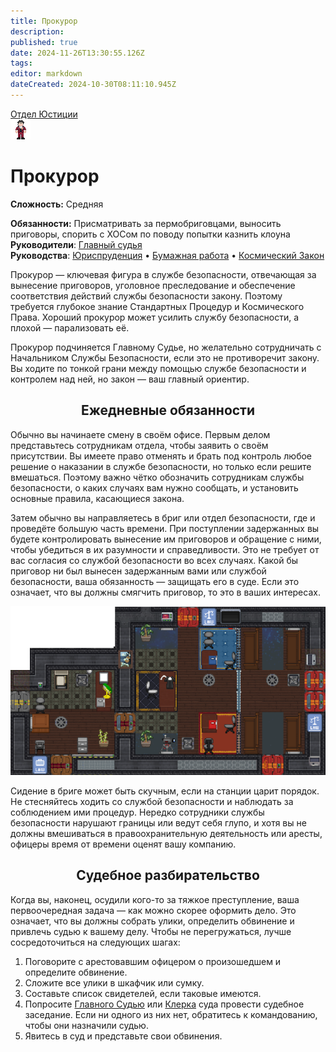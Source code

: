 ```yaml
---
title: Прокурор
description: 
published: true
date: 2024-11-26T13:30:55.126Z
tags: 
editor: markdown
dateCreated: 2024-10-30T08:11:10.945Z
---
```


<div style="display: flex; justify-content: center;">
<div class="roles-passport just">
  <div class="title just"><a href="/roles/justicedepartment">Отдел Юстиции</a></div>
  <div>
    <div><div><img src="/roles/prosecutor.png"></div></div>
  <div><div>
    <h1>Прокурор</h1>
    <p><strong>Сложность:</strong> Средняя</p>
    <strong>Обязанности:</strong> Присматривать за пермобриговцами, выносить приговоры, спорить с ХОСом по поводу попытки казнить клоуна<br>
    <b>Руководители</b>: <a href="/roles/chief_justice">Главный судья</a><br>
    <b>Руководства</b>: <a href="/guides/jurisprudence">Юриспруденция</a> • <a href="/guides/bureaucracy">Бумажная работа</a> • <a href="/spacelaw">Космический Закон</a>
  </div></div>
  </div>
</div>
</div>

Прокурор — ключевая фигура в службе безопасности, отвечающая за вынесение приговоров, уголовное преследование и обеспечение соответствия действий службы безопасности закону. Поэтому требуется глубокое знание Стандартных Процедур и Космического Права. Хороший прокурор может усилить службу безопасности, а плохой — парализовать её.

Прокурор подчиняется Главному Судье, но желательно сотрудничать с Начальником Службы Безопасности, если это не противоречит закону. Вы ходите по тонкой грани между помощью службе безопасности и контролем над ней, но закон — ваш главный ориентир.

## <center>Ежедневные обязанности</center>
<p>
<div class="imageBox">
  <div>
Обычно вы начинаете смену в своём офисе. Первым делом представьтесь сотрудникам отдела, чтобы заявить о своём присутствии. Вы имеете право отменять и брать под контроль любое решение о наказании в службе безопасности, но только если решите вмешаться. Поэтому важно чётко обозначить сотрудникам службы безопасности, о каких случаях вам нужно сообщать, и установить основные правила, касающиеся закона.

Затем обычно вы направляетесь в бриг или отдел безопасности, где и проведёте большую часть времени. При поступлении задержанных вы будете контролировать вынесение им приговоров и обращение с ними, чтобы убедиться в их разумности и справедливости. Это не требует от вас согласия со службой безопасности во всех случаях. Какой бы приговор ни был вынесен задержанным вами или службой безопасности, ваша обязанность — защищать его в суде. Если это означает, что вы должны смягчить приговор, то это в ваших интересах.

  </div>
  <img src="/roles/justice/courtroom.png"/>
</div>
</p>
Сидение в бриге может быть скучным, если на станции царит порядок. Не стесняйтесь ходить со службой безопасности и наблюдать за соблюдением ими процедур. Нередко сотрудники службы безопасности нарушают границы или ведут себя глупо, и хотя вы не должны вмешиваться в правоохранительную деятельность или аресты, офицеры время от времени оценят вашу компанию.

## <center>Судебное разбирательство</center>

Когда вы, наконец, осудили кого-то за тяжкое преступление, ваша первоочередная задача — как можно скорее оформить дело. Это означает, что вы должны собрать улики, определить обвинение и привлечь судью к вашему делу. Чтобы не перегружаться, лучше сосредоточиться на следующих шагах:

1. Поговорите с арестовавшим офицером о произошедшем и определите обвинение.
2. Сложите все улики в шкафчик или сумку.
3. Составьте список свидетелей, если таковые имеются.
4. Попросите [Главного Судью](/ru/roles/chief_justice) или [Клерка](/ru/roles/clerk) суда провести судебное заседание. Если ни одного из них нет, обратитесь к командованию, чтобы они назначили судью.
5. Явитесь в суд и представьте свои обвинения.



<div class="table"></div>